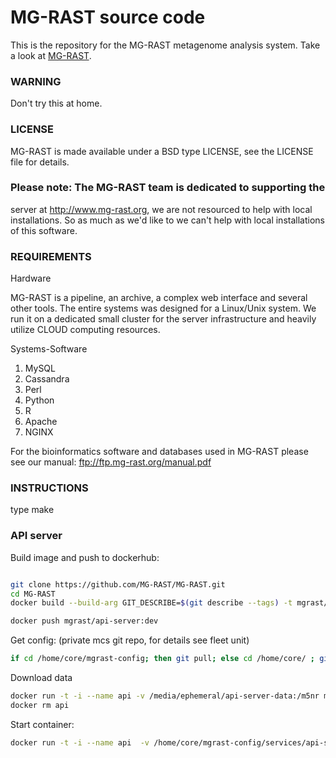 MG-RAST source code 
===================

This is the repository for the MG-RAST metagenome analysis system.
Take a look at [MG-RAST](http://www.mg-rast.org).

### WARNING
Don't try this at home.

### LICENSE
MG-RAST is made available under a BSD type LICENSE, see the LICENSE
file for details.

### Please note: The MG-RAST team is dedicated to supporting the
server at http://www.mg-rast.org, we are not resourced to help
with local installations. So as much as we'd like to we can't help
with local installations of this software.

### REQUIREMENTS 

Hardware 

MG-RAST is a pipeline, an archive, a complex
web interface and several other tools. The entire systems was designed
for a Linux/Unix system. We run it on a dedicated small cluster for
the server infrastructure and heavily utilize CLOUD computing
resources.

Systems-Software

1. MySQL
2. Cassandra
3. Perl
4. Python
5. R
6. Apache
7. NGINX

For the bioinformatics software and databases used in MG-RAST please see our manual:
ftp://ftp.mg-rast.org/manual.pdf


### INSTRUCTIONS 
type make

### API server

Build image and push to dockerhub:
```bash

git clone https://github.com/MG-RAST/MG-RAST.git
cd MG-RAST
docker build --build-arg GIT_DESCRIBE=$(git describe --tags) -t mgrast/api-server:dev .

docker push mgrast/api-server:dev

```

Get config: (private mcs git repo, for details see fleet unit)
```bash
if cd /home/core/mgrast-config; then git pull; else cd /home/core/ ; git clone git@git.mcs.anl.gov:mgrast-config.git ; fi
```

Download data
```bash
docker run -t -i --name api -v /media/ephemeral/api-server-data:/m5nr mgrast/api /MG-RAST/bin/download_m5nr_blast.sh
docker rm api
```

Start container:
```bash
docker run -t -i --name api  -v /home/core/mgrast-config/services/api-server:/api-server-conf -v /media/ephemeral/api-server-data:/m5nr -p 80:80 mgrast/api-server /usr/local/apache2/bin/httpd -DFOREGROUND -f /MG-RAST/conf/httpd.conf
```


